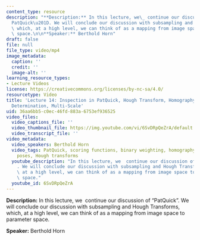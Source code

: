 ```yaml
---
content_type: resource
description: "**Description:** In this lecture, we\_ continue our discussion of \u201C\
  PatQuick\u201D. We will conclude our discussion with subsampling and Hough Transforms,\
  \ which, at a high level, we can think of as a mapping from image space to parameter\
  \ space.\n\n**Speaker:** Berthold Horn"
draft: false
file: null
file_type: video/mp4
image_metadata:
  caption: ''
  credit: ''
  image-alt: ''
learning_resource_types:
- Lecture Videos
license: https://creativecommons.org/licenses/by-nc-sa/4.0/
resourcetype: Video
title: 'Lecture 14: Inspection in PatQuick, Hough Transform, Homography, Position
  Determination, Multi-Scale'
uid: 36aa6bb5-c0ec-46fd-883a-6753ef936525
video_files:
  video_captions_file: ''
  video_thumbnail_file: https://img.youtube.com/vi/6SvDRpQeZrA/default.jpg
  video_transcript_file: ''
video_metadata:
  video_speakers: Berthold Horn
  video_tags: PatQuick, scoring functions, binary weighting, homography, relative
    poses, Hough transforms
  youtube_description: "In this lecture, we  continue our discussion of \u201CPatQuick\u201D\
    . We will conclude our discussion with subsampling and Hough Transforms, which,\
    \ at a high level, we can think of as a mapping from image space to parameter\
    \ space."
  youtube_id: 6SvDRpQeZrA
---
```

**Description:** In this lecture, we  continue our discussion of “PatQuick”. We will conclude our discussion with subsampling and Hough Transforms, which, at a high level, we can think of as a mapping from image space to parameter space.

**Speaker:** Berthold Horn
